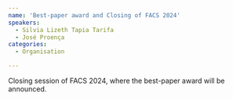 ```yaml
---
name: 'Best-paper award and Closing of FACS 2024'
speakers:
  - Silvia Lizeth Tapia Tarifa
  - José Proença
categories:
  - Organisation

---
```



Closing session of FACS 2024, where the best-paper award will be announced.
